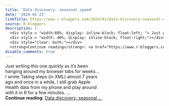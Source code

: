 ```yaml
---
title: 'Data discovery: seasonal speed'
date: '2024-01-23'
linkTitle: https://www.r-bloggers.com/2024/01/data-discovery-seasonal-speed/
source: R-bloggers
description: |-
  <div style = "width:60%; display: inline-block; float:left; "> Just writing this one quickly as it’s been hanging around my browser tabs for weeks… I wrote Taking steps (in XML) almost 7 years ago and once in a while, I still grab Apple Health data from my phone and play around with it in R for a few minutes. ...</div>
  <div style = "width: 40%; display: inline-block; float:right;"></div>
  <div style="clear: both;"></div>
  <strong>Continue reading</strong>: <a href="https://www.r-bloggers.com/2024/01/data-discovery-seasonal-speed/">Data discovery: seasonal ...
disable_comments: true
---
```

<div style = "width:60%; display: inline-block; float:left; "> Just writing this one quickly as it’s been hanging around my browser tabs for weeks… I wrote Taking steps (in XML) almost 7 years ago and once in a while, I still grab Apple Health data from my phone and play around with it in R for a few minutes. ...</div>
<div style = "width: 40%; display: inline-block; float:right;"></div>
<div style="clear: both;"></div>
<strong>Continue reading</strong>: <a href="https://www.r-bloggers.com/2024/01/data-discovery-seasonal-speed/">Data discovery: seasonal ...